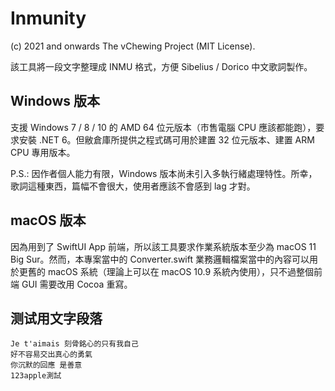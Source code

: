 # Inmunity

(c) 2021 and onwards The vChewing Project (MIT License).

該工具將一段文字整理成 INMU 格式，方便 Sibelius / Dorico 中文歌詞製作。

## Windows 版本

支援 Windows 7 / 8 / 10 的 AMD 64 位元版本（市售電腦 CPU 應該都能跑），要求安裝 .NET 6。但敝倉庫所提供之程式碼可用於建置 32 位元版本、建置 ARM CPU 專用版本。

P.S.: 因作者個人能力有限，Windows 版本尚未引入多執行緒處理特性。所幸，歌詞這種東西，篇幅不會很大，使用者應該不會感到 lag 才對。

## macOS 版本

因為用到了 SwiftUI App 前端，所以該工具要求作業系統版本至少為 macOS 11 Big Sur。然而，本專案當中的 Converter.swift 業務邏輯檔案當中的內容可以用於更舊的 macOS 系統（理論上可以在 macOS 10.9 系統內使用），只不過整個前端 GUI 需要改用 Cocoa 重寫。

## 测试用文字段落

```
Je t'aimais 刻骨銘心的只有我自己
好不容易交出真心的勇氣
你沉默的回應 是善意
123apple測試
```
